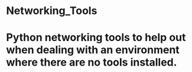 # Networking_Tools

# Python networking tools to help out when dealing with an environment where there are no tools installed.
